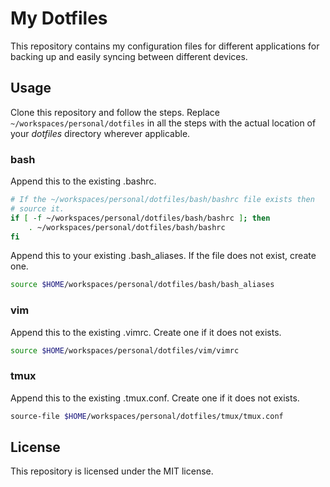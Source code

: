 # My Dotfiles
This repository contains my configuration files for different applications for
backing up and easily syncing between different devices.

## Usage
Clone this repository and follow the steps.
Replace `~/workspaces/personal/dotfiles` in all the steps with the actual
location of your *dotfiles* directory wherever applicable.

### bash
Append this to the existing .bashrc.

```bash
# If the ~/workspaces/personal/dotfiles/bash/bashrc file exists then
# source it.
if [ -f ~/workspaces/personal/dotfiles/bash/bashrc ]; then
    . ~/workspaces/personal/dotfiles/bash/bashrc
fi
```

Append this to your existing .bash_aliases. If the file does not exist, create
one.

```bash
source $HOME/workspaces/personal/dotfiles/bash/bash_aliases
```

### vim
Append this to the existing .vimrc. Create one if it does not exists.

```bash
source $HOME/workspaces/personal/dotfiles/vim/vimrc
```

### tmux
Append this to the existing .tmux.conf. Create one if it does not exists.

```bash
source-file $HOME/workspaces/personal/dotfiles/tmux/tmux.conf
```

## License
This repository is licensed under the MIT license.
